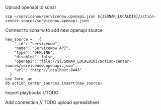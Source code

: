 
Upload openapi to sonar
```
scp ~/servicenow/servicenow.openapi.json ${JSONAR_LOCALDIR}/action-center-souces/servicenow.openapi.json
```

Connect to sonarw to add new openapi source
```
new_source =   {
    "_id": "servicenow",
    "name": "ServiceNow API",
    "type": "OFFLINE",
    "disabled": false,
    "openapi": "file://${JSONAR_LOCALDIR}/action-center-souces/servicenow.openapi.json",
    "url": "http://localhost:8443"
  }
use lmrm__ae
db.action_center_sources.insert(new_source)
```

Import playbooks
//TODO

Add connection
// TODO upload spreadsheet

